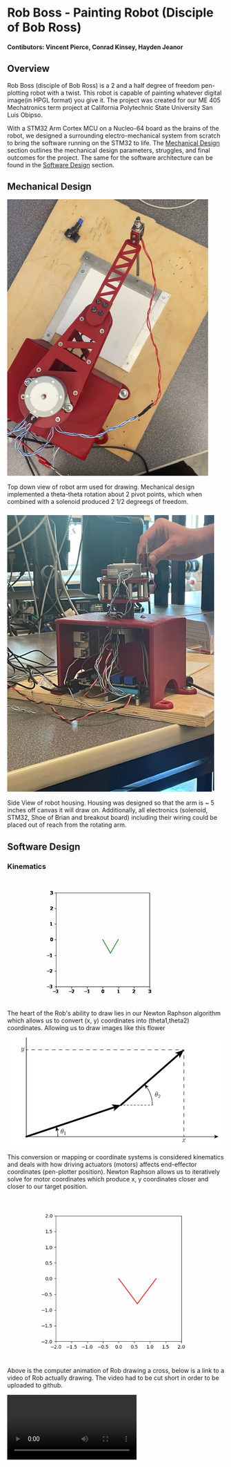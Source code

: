 # Rob Boss - Painting Robot (Disciple of Bob Ross)
#### Contibutors: Vincent Pierce, Conrad Kinsey, Hayden Jeanor

## Overview
Rob Boss (disciple of Bob Ross) is a 2 and a half degree of freedom pen-plotting robot with a twist. This robot is capable of painting whatever digital image(in HPGL format) you give it. The project was created for our ME 405 Mechatronics term project at California Polytechnic State University San Luis Obipso.

With a STM32 Arm Cortex MCU on a Nucleo-64 board as the brains of the robot, we designed a surrounding electro-mechanical system from scratch to bring the software running on the STM32 to life. The [Mechanical Design](https://github.com/VincentPierc/Rob-Boss_Painting-Bot#mechanical-design) section outlines the mechanical design parameters, struggles, and final outcomes for the project. The same for the software architecture can be found in the [Software Design](https://github.com/VincentPierc/Rob-Boss_Painting-Bot#software-design) section.

## Mechanical Design
![Armature View](https://github.com/VincentPierc/Rob-Boss_Painting-Bot/blob/88ab612ea1562960c5a3bc2b429fb5e3f99f7837/IMG_6601%20(1).jpg)

Top down view of robot arm used for drawing. Mechanical design implemented a theta-theta rotation about 2 pivot points, which when combined with a solenoid produced 2 1/2 degreegs of freedom.

###
![Housing View](https://github.com/VincentPierc/Rob-Boss_Painting-Bot/blob/a82402a915220112e0e8c3c14328565b59842928/IMG_6554.jpg)

Side View of robot housing. Housing was designed so that the arm is ~ 5 inches off canvas it will draw on. Additionally, all electronics (solenoid, STM32, Shoe of Brian and breakout board) including their wiring could be placed out of reach from the rotating arm.


## Software Design

### Kinematics
![Animation Drawing](https://github.com/VincentPierc/Rob-Boss_Painting-Bot/blob/135c5ec39ab0f2d908295e72dea60f8ef7972f67/func.gif)

The heart of the Rob's ability to draw lies in our Newton Raphson algorithm which allows us to convert (x, y) coordinates into (theta1,theta2) coordinates. Allowing us to draw images like this flower

![Forward Kinematics](https://github.com/VincentPierc/Rob-Boss_Painting-Bot/blob/dacc0a468a101275a6730d35b857385d50583abe/Capture.PNG)

This conversion or mapping or coordinate systems is considered kinematics and deals with how driving actuators (motors) affects end-effector coordinates (pen-plotter position). Newton Raphson allows us to iteratively solve for motor coordinates which produce x, y coordinates closer and closer to our target position.

![Animated Draw](https://github.com/VincentPierc/Rob-Boss_Painting-Bot/blob/88ee3497bf4c97057412c553574a73d7027e8e55/cross.gif)

Above is the computer animation of Rob drawing a cross, below is a link to a video of Rob actually drawing. The video had to be cut short in order to be uploaded to github.

![Rob Drawing Cross](IMG_6560.MOV)
